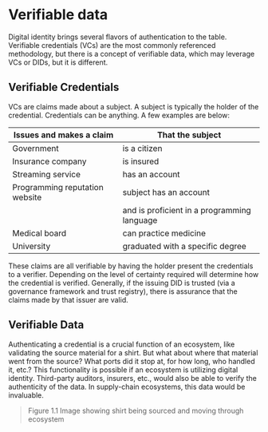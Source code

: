 # Verifiable data

Digital identity brings several flavors of authentication to the table. Verifiable credentials (VCs) are the most commonly referenced methodology, but there is a concept of verifiable data, which may leverage VCs or DIDs, but it is different.


## Verifiable Credentials

VCs are claims made about a subject. A subject is typically the holder of the credential. Credentials can be anything. A few examples are below:


| Issues and makes a claim       | That the subject                            |
| ------------------------------ | ------------------------------------------- |
| Government                     | is a citizen                                |
| Insurance company              | is insured                                  |
| Streaming service              | has an account                              |
| Programming reputation website | subject has an account                      |
|                                | and is proficient in a programming language |
| Medical board                  | can practice medicine                       |
| University                     | graduated with a specific degree            |

These claims are all verifiable by having the holder present the credentials to a verifier. Depending on the level of certainty required will determine how the credential is verified. Generally, if the issuing DID is trusted (via a governance framework and trust registry), there is assurance that the claims made by that issuer are valid. 



## Verifiable Data

Authenticating a credential is a crucial function of an ecosystem, like validating the source material for a shirt. But what about where that material went from the source? What ports did it stop at, for how long, who handled it, etc.? This functionality is possible if an ecosystem is utilizing digital identity. Third-party auditors, insurers, etc., would also be able to verify the authenticity of the data. In supply-chain ecosystems, this data would be invaluable.



> Figure 1.1 Image showing shirt being sourced and moving through ecosystem
